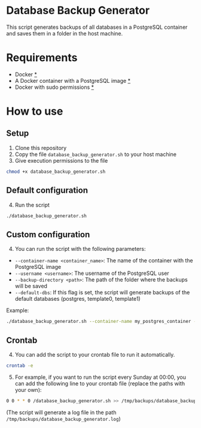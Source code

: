 # Database Backup Generator
This script generates backups of all databases in a PostgreSQL container and saves them in a folder in the host machine.

# Requirements
- Docker [*](https://docs.docker.com/engine/install/)
- A Docker container with a PostgreSQL image [*](https://hub.docker.com/_/postgres)
- Docker with sudo permissions [*](https://docs.docker.com/engine/install/linux-postinstall/)

# How to use
## Setup
1. Clone this repository
2. Copy the file `database_backup_generator.sh` to your host machine
3. Give execution permissions to the file
```bash
chmod +x database_backup_generator.sh
```

## Default configuration
4. Run the script
```bash
./database_backup_generator.sh
```

## Custom configuration
4. You can run the script with the following parameters:
- `--container-name <container_name>`: The name of the container with the PostgreSQL image
- `--username <username>`: The username of the PostgreSQL user
- `--backup-directory <path>`: The path of the folder where the backups will be saved
- `--default-dbs`: If this flag is set, the script will generate backups of the default databases (postgres, template0, template1)

Example:
```bash
./database_backup_generator.sh --container-name my_postgres_container --username my_user --backup-directory /tmp/backups --default-dbs
```

## Crontab
4. You can add the script to your crontab file to run it automatically.
```bash
crontab -e
```
5. For example, if you want to run the script every Sunday at 00:00, you can add the following line to your crontab file (replace the paths with your own):
```bash
0 0 * * 0 /database_backup_generator.sh >> /tmp/backups/database_backup_generator.log 2>&1
```
(The script will generate a log file in the path `/tmp/backups/database_backup_generator.log`)